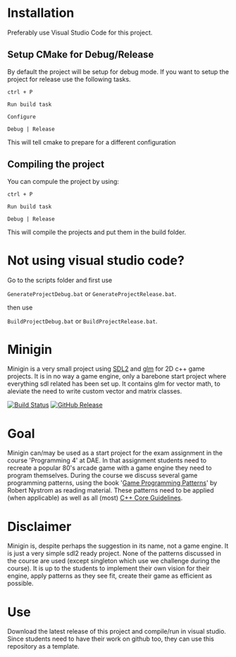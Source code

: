 # Installation

Preferably use Visual Studio Code for this project.

## Setup CMake for Debug/Release

By default the project will be setup for debug mode. If you want to setup
the project for release use the following tasks.

`ctrl + P`

`Run build task`

`Configure`

`Debug | Release`

This will tell cmake to prepare for a different configuration

## Compiling the project

You can compule the project by using:

`ctrl + P`

`Run build task`

`Debug | Release`

This will compile the projects and put them in the build folder.

# Not using visual studio code?

Go to the scripts folder and first use

`GenerateProjectDebug.bat` or `GenerateProjectRelease.bat`.

then use

`BuildProjectDebug.bat` or `BuildProjectRelease.bat`.

# Minigin

Minigin is a very small project using [SDL2](https://www.libsdl.org/) and [glm](https://github.com/g-truc/glm) for 2D c++ game projects. It is in no way a game engine, only a barebone start project where everything sdl related has been set up. It contains glm for vector math, to aleviate the need to write custom vector and matrix classes.

[![Build Status](https://github.com/avadae/minigin/actions/workflows/msbuild.yml/badge.svg)](https://github.com/avadae/msbuild/actions)
[![GitHub Release](https://img.shields.io/github/v/release/avadae/minigin?logo=github&sort=semver)](https://github.com/avadae/minigin/releases/latest)

# Goal

Minigin can/may be used as a start project for the exam assignment in the course 'Programming 4' at DAE. In that assignment students need to recreate a popular 80's arcade game with a game engine they need to program themselves. During the course we discuss several game programming patterns, using the book '[Game Programming Patterns](https://gameprogrammingpatterns.com/)' by Robert Nystrom as reading material. These patterns need to be applied (when applicable) as well as all (most) [C++ Core Guidelines](https://isocpp.github.io/CppCoreGuidelines/CppCoreGuidelines).

# Disclaimer

Minigin is, despite perhaps the suggestion in its name, not a game engine. It is just a very simple sdl2 ready project. None of the patterns discussed in the course are used (except singleton which use we challenge during the course). It is up to the students to implement their own vision for their engine, apply patterns as they see fit, create their game as efficient as possible.

# Use

Download the latest release of this project and compile/run in visual studio. Since students need to have their work on github too, they can use this repository as a template.

